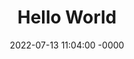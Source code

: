 ---
layout: post
title: "Hello World"
date: 2022-07-13 11:04:00 -0000
categories: CATEGORY-1 CATEGORY-2
---